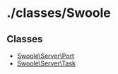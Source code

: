 # ./classes/Swoole

## Classes
* [Swoole\Server\Port](Server/Port.md)
* [Swoole\Server\Task](Server/Task.md)

